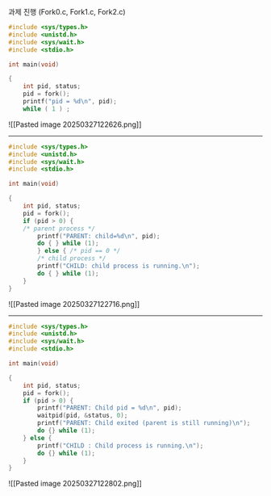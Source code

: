 과제 진행 (Fork0.c, Fork1.c, Fork2.c)

```c
#include <sys/types.h>
#include <unistd.h>
#include <sys/wait.h>
#include <stdio.h>

int main(void)

{
    int pid, status;
    pid = fork();
    printf("pid = %d\n", pid);
    while ( 1 ) ;
```
![[Pasted image 20250327122626.png]]

---

```c
#include <sys/types.h>
#include <unistd.h>
#include <sys/wait.h>
#include <stdio.h>

int main(void)

{
    int pid, status;
    pid = fork();
    if (pid > 0) {
    /* parent process */
        printf("PARENT: child=%d\n", pid);
        do { } while (1);
        } else { /* pid == 0 */
        /* child process */
        printf("CHILD: child process is running.\n");
        do { } while (1);
    }
}
```
![[Pasted image 20250327122716.png]]

---

```c
#include <sys/types.h>
#include <unistd.h>
#include <sys/wait.h>
#include <stdio.h>

int main(void)

{
    int pid, status;
    pid = fork();
    if (pid > 0) {
        printf("PARENT: Child pid = %d\n", pid);
        waitpid(pid, &status, 0);
        printf("PARENT: Child exited (parent is still running)\n");
        do {} while (1);
    } else {
        printf("CHILD : Child process is running.\n");
        do {} while (1);
    }
}
```
![[Pasted image 20250327122802.png]]
